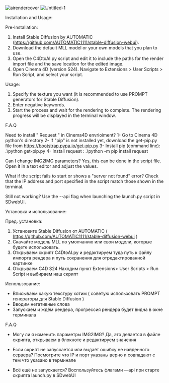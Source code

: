
![airendercover](https://github.com/user-attachments/assets/2da6bf31-ce74-4092-a44b-1645aa64d32c)
![Untitled-1](https://github.com/user-attachments/assets/f968c4ed-a8c8-4991-9af2-735669d8b80d)

Installation and Usage:

Pre-Installation:

1) Install Stable Diffusion by AUTOMATIC (https://github.com/AUTOMATIC1111/stable-diffusion-webui).
2) Download the default MLL model or your own models that you plan to use.
3) Open the C4DtoAI.py script and edit it to include the paths for the render import file and the save location for the edited image.
4) Open Cinema 4D (version S24). Navigate to Extensions > User Scripts > Run Script, and select your script.

Usage:

1) Specify the texture you want (it is recommended to use PROMPT generators for Stable Diffusion).
2) Enter negative keywords.
3) Start the process and wait for the rendering to complete. The rendering progress will be displayed in the terminal window.

F.A.Q

Need to install " Request " in Cinema4D envrioiment? 
1- Go to Cinema 4D python's directory
2- If "pip" is not installed yet, download the get-pip.py file from https://bootstrap.pypa.io/get-pip.py
3- Install pip (command line): .\python get-pip.py 
4- Install request : .\python -m pip install request

Can I change IMG2IMG parameters?
Yes, this can be done in the script file. Open it in a text editor and adjust the values.

What if the script fails to start or shows a "server not found" error?
Check that the IP address and port specified in the script match those shown in the terminal.

Still not working?
Use the --api flag when launching the launch.py script in SDwebUI.


Установка и использование:

Пред. установка:
1) Установите Stable Diffusion от AUTOMATIC ( https://github.com/AUTOMATIC1111/stable-diffusion-webui )
2) Скачайте модель MLL по умолчанию или свои модели, которые будете использовать. 
3) Открываем скрипт C4DtoAI.py и редактируем туда путь к файлу импорта рендера и путь сохранения для отредактированной картинке
5) Открываем C4D S24   Находим пункт Extensions> User Scripts > Run Script и выбираем наш скрипт

Использование:
- Вписываем какую текстуру хотим ( советую использовать PROMPT генераторы для Stable Diffusion ) 
- Вводим негативные слова
- Запускаем и ждём рендера, прогрессия рендера будет видна в окне терминала

F.A.Q
-  Могу ли я изменить параметры IMG2IMG? 
Да, это делается в файле скрипта, открываем в блокноте и редактируем значения

- Если скрипт не запускается или выдаёт ошибку не найденного сервера? 
Посмотрите что IP и порт указаны верно и совпадают с тем что указано в терминале

- Всё ещё не запускается? 
Воспользуйтесь флагами —api при старте скрипта launch.py в SDwebUI
